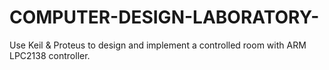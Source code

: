 # COMPUTER-DESIGN-LABORATORY-
Use Keil &amp; Proteus to design and implement a controlled room with ARM LPC2138 controller. 
